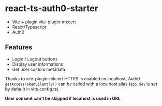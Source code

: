 # react-ts-auth0-starter

- Vite + plugin vite-plugin-mkcert
- React/Typescript
- Auth0

## Features

- Login / Logout buttons
- Display user informations
- Get user custom metadata

Thanks to vite-plugin-mkcert HTTPS is enabled on localhost, Auth0 `getAccessTokenSilently()` can be called with a localhost alias (`app.dev` is set by default in vite.config.ts).

**User consent can't be skipped if locahost is used in URL**
